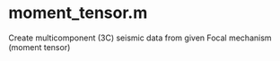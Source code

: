 # moment_tensor.m
Create multicomponent (3C) seismic data from given Focal mechanism (moment tensor)
